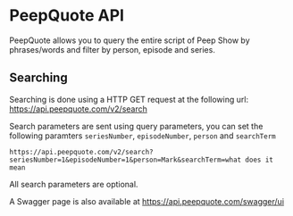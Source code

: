 # PeepQuote API
PeepQuote allows you to query the entire script of Peep Show by phrases/words and filter by person, episode and series.

## Searching
Searching is done using a HTTP GET request at the following url: https://api.peepquote.com/v2/search

Search parameters are sent using query parameters, you can set the following paramters `seriesNumber`, `episodeNumber`, `person` and `searchTerm`

```
https://api.peepquote.com/v2/search?seriesNumber=1&episodeNumber=1&person=Mark&searchTerm=what does it mean
```

All search parameters are optional.

A Swagger page is also available at https://api.peepquote.com/swagger/ui
